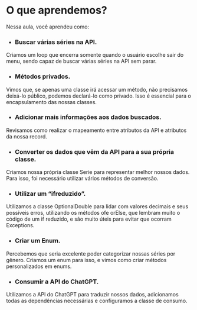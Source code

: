 # O que aprendemos?

Nessa aula, você aprendeu como:

- ### Buscar várias séries na API. 

Criamos um loop que encerra somente quando o usuário escolhe sair do menu, sendo capaz de buscar várias séries na API sem parar.

- ### Métodos privados. 

Vimos que, se apenas uma classe irá acessar um método, não precisamos deixá-lo público, podemos declará-lo como privado. Isso é essencial para o encapsulamento das nossas classes.

- ### Adicionar mais informações aos dados buscados. 

Revisamos como realizar o mapeamento entre atributos da API e atributos da nossa record.

- ### Converter os dados que vêm da API para a sua própria classe. 

Criamos nossa própria classe Serie para representar melhor nossos dados. Para isso, foi necessário utilizar vários métodos de conversão.

- ### Utilizar um “ifreduzido”. 

Utilizamos a classe OptionalDouble para lidar com valores decimais e seus possíveis erros, utilizando os métodos ofe orElse, que lembram muito o código de um if reduzido, e são muito úteis para evitar que ocorram Exceptions.

- ### Criar um Enum. 

Percebemos que seria excelente poder categorizar nossas séries por gênero. Criamos um enum para isso, e vimos como criar métodos personalizados em enums.

- ### Consumir a API do ChatGPT. 

Utilizamos a API do ChatGPT para traduzir nossos dados, adicionamos todas as dependências necessárias e configuramos a classe de consumo.